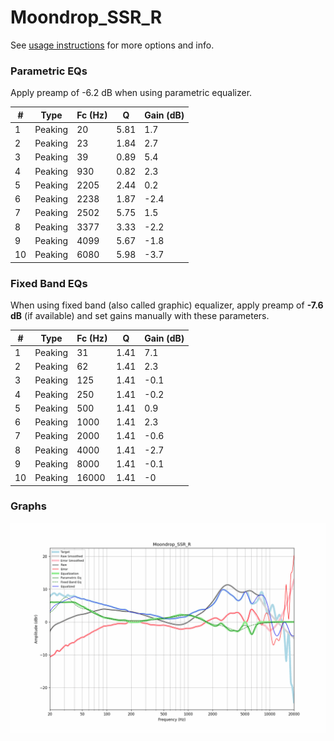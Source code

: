 # Moondrop_SSR_R
See [usage instructions](https://github.com/jaakkopasanen/AutoEq#usage) for more options and info.

### Parametric EQs
Apply preamp of -6.2 dB when using parametric equalizer.

|   # | Type    |   Fc (Hz) |    Q |   Gain (dB) |
|-----|---------|-----------|------|-------------|
|   1 | Peaking |        20 | 5.81 |         1.7 |
|   2 | Peaking |        23 | 1.84 |         2.7 |
|   3 | Peaking |        39 | 0.89 |         5.4 |
|   4 | Peaking |       930 | 0.82 |         2.3 |
|   5 | Peaking |      2205 | 2.44 |         0.2 |
|   6 | Peaking |      2238 | 1.87 |        -2.4 |
|   7 | Peaking |      2502 | 5.75 |         1.5 |
|   8 | Peaking |      3377 | 3.33 |        -2.2 |
|   9 | Peaking |      4099 | 5.67 |        -1.8 |
|  10 | Peaking |      6080 | 5.98 |        -3.7 |

### Fixed Band EQs
When using fixed band (also called graphic) equalizer, apply preamp of **-7.6 dB** (if available) and set gains manually with these parameters.

|   # | Type    |   Fc (Hz) |    Q |   Gain (dB) |
|-----|---------|-----------|------|-------------|
|   1 | Peaking |        31 | 1.41 |         7.1 |
|   2 | Peaking |        62 | 1.41 |         2.3 |
|   3 | Peaking |       125 | 1.41 |        -0.1 |
|   4 | Peaking |       250 | 1.41 |        -0.2 |
|   5 | Peaking |       500 | 1.41 |         0.9 |
|   6 | Peaking |      1000 | 1.41 |         2.3 |
|   7 | Peaking |      2000 | 1.41 |        -0.6 |
|   8 | Peaking |      4000 | 1.41 |        -2.7 |
|   9 | Peaking |      8000 | 1.41 |        -0.1 |
|  10 | Peaking |     16000 | 1.41 |        -0   |

### Graphs
![](./Moondrop_SSR_R.png)
